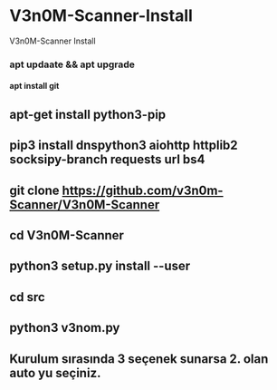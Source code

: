 # V3n0M-Scanner-Install
V3n0M-Scanner Install


### apt updaate && apt upgrade

#### apt install git

## apt-get install python3-pip

## pip3 install dnspython3 aiohttp httplib2 socksipy-branch requests url bs4

## git clone https://github.com/v3n0m-Scanner/V3n0M-Scanner

## cd V3n0M-Scanner

## python3 setup.py install --user

## cd src 

## python3 v3nom.py 

## Kurulum sırasında 3 seçenek sunarsa 2. olan auto yu seçiniz.

